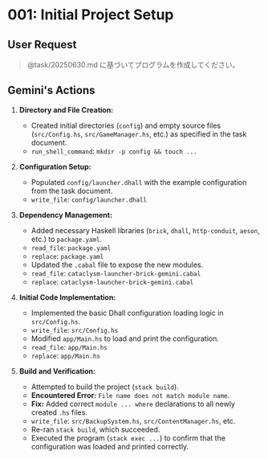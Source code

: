# 001: Initial Project Setup

## User Request

> @task/20250630.md に基づいてプログラムを作成してください。

## Gemini's Actions

1.  **Directory and File Creation:**
    -   Created initial directories (`config`) and empty source files (`src/Config.hs`, `src/GameManager.hs`, etc.) as specified in the task document.
    -   `run_shell_command`: `mkdir -p config && touch ...`

2.  **Configuration Setup:**
    -   Populated `config/launcher.dhall` with the example configuration from the task document.
    -   `write_file`: `config/launcher.dhall`

3.  **Dependency Management:**
    -   Added necessary Haskell libraries (`brick`, `dhall`, `http-conduit`, `aeson`, etc.) to `package.yaml`.
    -   `read_file`: `package.yaml`
    -   `replace`: `package.yaml`
    -   Updated the `.cabal` file to expose the new modules.
    -   `read_file`: `cataclysm-launcher-brick-gemini.cabal`
    -   `replace`: `cataclysm-launcher-brick-gemini.cabal`

4.  **Initial Code Implementation:**
    -   Implemented the basic Dhall configuration loading logic in `src/Config.hs`.
    -   `write_file`: `src/Config.hs`
    -   Modified `app/Main.hs` to load and print the configuration.
    -   `read_file`: `app/Main.hs`
    -   `replace`: `app/Main.hs`

5.  **Build and Verification:**
    -   Attempted to build the project (`stack build`).
    -   **Encountered Error:** `File name does not match module name`.
    -   **Fix:** Added correct `module ... where` declarations to all newly created `.hs` files.
    -   `write_file`: `src/BackupSystem.hs`, `src/ContentManager.hs`, etc.
    -   Re-ran `stack build`, which succeeded.
    -   Executed the program (`stack exec ...`) to confirm that the configuration was loaded and printed correctly.
